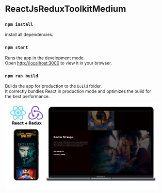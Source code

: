# ReactJsReduxToolkitMedium

### `npm install`

install all dependencies.

### `npm start`

Runs the app in the development mode.\
Open [http://localhost:3000](http://localhost:3000) to view it in your browser.

### `npm run build`

Builds the app for production to the `build` folder.\
It correctly bundles React in production mode and optimizes the build for the best performance.

<img width="600" src="image-project.png"/>
